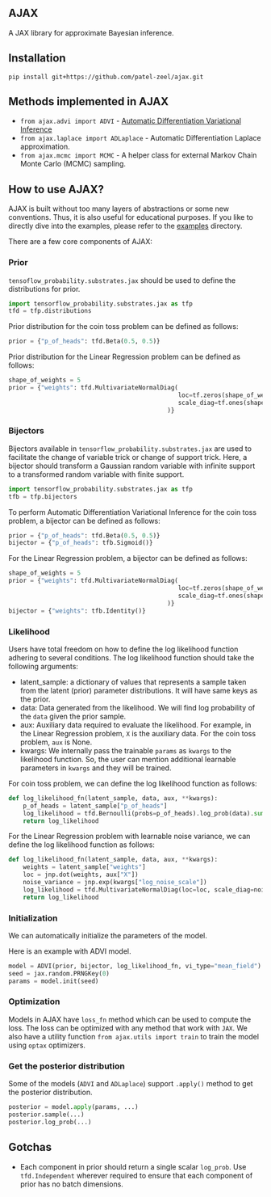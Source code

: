 ## AJAX

A JAX library for approximate Bayesian inference.

## Installation

```
pip install git+https://github.com/patel-zeel/ajax.git
```

## Methods implemented in AJAX

* `from ajax.advi import ADVI` - [Automatic Differentiation Variational Inference](https://arxiv.org/abs/1603.00788)
* `from ajax.laplace import ADLaplace` - Automatic Differentiation Laplace approximation.
* `from ajax.mcmc import MCMC` - A helper class for external Markov Chain Monte Carlo (MCMC) sampling.

## How to use AJAX?

AJAX is built without too many layers of abstractions or some new conventions. Thus, it is also useful for educational purposes. If you like to directly dive into the examples, please refer to the [examples](examples) directory.


There are a few core components of AJAX:

### Prior
`tensoflow_probability.substrates.jax` should be used to define the distributions for prior.

```python
import tensorflow_probability.substrates.jax as tfp
tfd = tfp.distributions
```

Prior distribution for the coin toss problem can be defined as follows:

```python
prior = {"p_of_heads": tfd.Beta(0.5, 0.5)}
```

Prior distribution for the Linear Regression problem can be defined as follows:

```python
shape_of_weights = 5
prior = {"weights": tfd.MultivariateNormalDiag(
                                               loc=tf.zeros(shape_of_weights), 
                                               scale_diag=tf.ones(shape_of_weights)
                                            )}
```

### Bijectors
Bijectors available in `tensorflow_probability.substrates.jax` are used to facilitate the change of variable trick or change of support trick. Here, a bijector should transform a Gaussian random variable with infinite support to a transformed random variable with finite support.

```python
import tensorflow_probability.substrates.jax as tfp
tfb = tfp.bijectors
```

To perform Automatic Differentiation Variational Inference for the coin toss problem, a bijector can be defined as follows:

```python
prior = {"p_of_heads": tfd.Beta(0.5, 0.5)}
bijector = {"p_of_heads": tfb.Sigmoid()}
```

For the Linear Regression problem, a bijector can be defined as follows:

```python
shape_of_weights = 5
prior = {"weights": tfd.MultivariateNormalDiag(
                                               loc=tf.zeros(shape_of_weights), 
                                               scale_diag=tf.ones(shape_of_weights)
                                            )}
bijector = {"weights": tfb.Identity()}
```

### Likelihood
Users have total freedom on how to define the log likelihood function adhering to several conditions. The log likelihood function should take the following arguments:

* latent_sample: a dictionary of values that represents a sample taken from the latent (prior) parameter distributions. It will have same keys as the prior.
* data: Data generated from the likelihood. We will find log probability of the `data` given the prior sample.
* aux: Auxiliary data required to evaluate the likelihood. For example, in the Linear Regression problem, `X` is the auxiliary data. For the coin toss problem, `aux` is None.
* kwargs: We internally pass the trainable `params` as `kwargs` to the likelihood function. So, the user can mention additional learnable parameters in `kwargs` and they will be trained.

For coin toss problem, we can define the log likelihood function as follows:

```python
def log_likelihood_fn(latent_sample, data, aux, **kwargs):
    p_of_heads = latent_sample["p_of_heads"]
    log_likelihood = tfd.Bernoulli(probs=p_of_heads).log_prob(data).sum()
    return log_likelihood
```

For the Linear Regression problem with learnable noise variance, we can define the log likelihood function as follows:

```python
def log_likelihood_fn(latent_sample, data, aux, **kwargs):
    weights = latent_sample["weights"]
    loc = jnp.dot(weights, aux["X"])
    noise_variance = jnp.exp(kwargs["log_noise_scale"])
    log_likelihood = tfd.MultivariateNormalDiag(loc=loc, scale_diag=noise_variance).log_prob(data).sum()
    return log_likelihood
```

### Initialization
We can automatically initialize the parameters of the model.

Here is an example with ADVI model.
```python
model = ADVI(prior, bijector, log_likelihood_fn, vi_type="mean_field")
seed = jax.random.PRNGKey(0)
params = model.init(seed)
```

### Optimization
Models in AJAX have `loss_fn` method which can be used to compute the loss. The loss can be optimized with any method that work with `JAX`. We also have a utility function `from ajax.utils import train` to train the model using `optax` optimizers.

### Get the posterior distribution
Some of the models (`ADVI` and `ADLaplace`) support `.apply()` method to get the posterior distribution.

```python
posterior = model.apply(params, ...)
posterior.sample(...)
posterior.log_prob(...)
```

## Gotchas

* Each component in prior should return a single scalar `log_prob`. Use `tfd.Independent` wherever required to ensure that each component of prior has no batch dimensions.

